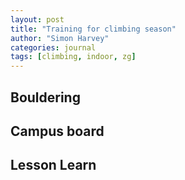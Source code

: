 ```yaml
---
layout: post
title: "Training for climbing season"
author: "Simon Harvey"
categories: journal
tags: [climbing, indoor, zg]
---
```



## Bouldering

## Campus board

## Lesson Learn
